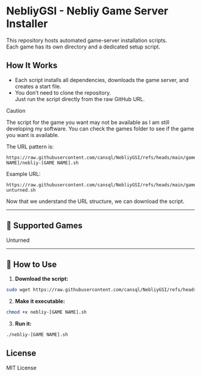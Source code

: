 # NebliyGSI - Nebliy Game Server Installer

This repository hosts automated game-server installation scripts.  
Each game has its own directory and a dedicated setup script.

## How It Works
- Each script installs all dependencies, downloads the game server, and creates a start file.
- You don’t need to clone the repository.  
  Just run the script directly from the raw GitHub URL.

> [!CAUTION]
> The script for the game you want may not be available as I am still developing my software. You can check the games folder to see if the game you want is available.

The URL pattern is:
```
https://raw.githubusercontent.com/cansql/NebliyGSI/refs/heads/main/games/[GAME NAME]/nebliy-[GAME NAME].sh
```

Example URL:
```
https://raw.githubusercontent.com/cansql/NebliyGSI/refs/heads/main/games/unturned/nebliy-unturned.sh
```

Now that we understand the URL structure, we can download the script.

---
## 🤝 Supported Games

Unturned

---
## 🚀 How to Use

1. **Download the script:**
```bash
sudo wget https://raw.githubusercontent.com/cansql/NebliyGSI/refs/heads/main/games/[GAME NAME]/nebliy-[GAME NAME].sh
```

2. **Make it executable:**
```bash
chmod +x nebliy-[GAME NAME].sh
```

3. **Run it:**
```bash
./nebliy-[GAME NAME].sh
```

## License

MIT License